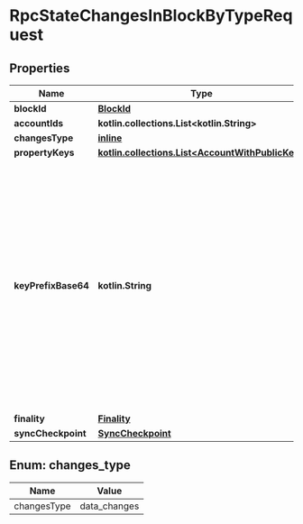 
# RpcStateChangesInBlockByTypeRequest

## Properties
| Name | Type | Description | Notes |
| ------------ | ------------- | ------------- | ------------- |
| **blockId** | [**BlockId**](BlockId.md) |  |  |
| **accountIds** | **kotlin.collections.List&lt;kotlin.String&gt;** |  |  |
| **changesType** | [**inline**](#ChangesType) |  |  |
| **propertyKeys** | [**kotlin.collections.List&lt;AccountWithPublicKey&gt;**](AccountWithPublicKey.md) |  |  |
| **keyPrefixBase64** | **kotlin.String** | This type is used to mark keys (arrays of bytes) that are queried from store.  NOTE: Currently, this type is only used in the view_client and RPC to be able to transparently pretty-serialize the bytes arrays as base64-encoded strings (see &#x60;serialize.rs&#x60;). |  |
| **finality** | [**Finality**](Finality.md) |  |  |
| **syncCheckpoint** | [**SyncCheckpoint**](SyncCheckpoint.md) |  |  |


<a id="ChangesType"></a>
## Enum: changes_type
| Name | Value |
| ---- | ----- |
| changesType | data_changes |



